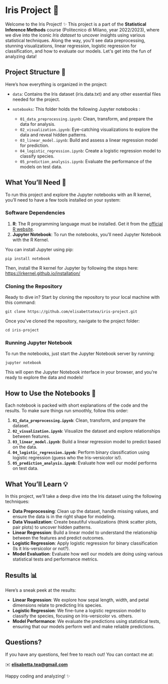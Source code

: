 # Iris Project 🌸

Welcome to the Iris Project! ✨ This project is a part of the **Statistical Inference Methods** course (Politecnico di Milano, year 2022/2023), where we dive into the iconic *Iris dataset* to uncover insights using various statistical techniques. Along the way, you'll see data preprocessing, stunning visualizations, linear regression, logistic regression for classification, and how to evaluate our models. Let's get into the fun of analyzing data!

## Project Structure 📁

Here’s how everything is organized in the project:


- `data`: Contains the Iris dataset (iris.data.txt) and any other essential files needed for the project.
- `notebooks`: This folder holds the following Jupyter notebooks :

    - `01_data_preprocessing.ipynb`: Clean, transform, and prepare the data for analysis.
    - `02_visualization.ipynb`: Eye-catching visualizations to explore the data and reveal hidden patterns.
    - `03_linear_model.ipynb`: Build and assess a linear regression model for prediction.
    - `04_logistic_regression.ipynb`: Create a logistic regression model to classify species.
    - `05_prediction_analysis.ipynb`: Evaluate the performance of the models on test data.

## What You’ll Need 🔧

To run this project and explore the Jupyter notebooks with an R kernel, you’ll need to have a few tools installed on your system:

### Software Dependencies

1. **R**: The R programming language must be installed. Get it from the [official R website](https://cran.r-project.org/mirrors.html).
2. **Jupyter Notebook**: To run the notebooks, you'll need Jupyter Notebook with the R Kernel.

You can install Jupyter using pip:

```
pip install notebook
```

Then, install the R kernel for Jupyter by following the steps here:  
https://irkernel.github.io/installation/

### Cloning the Repository

Ready to dive in? Start by cloning the repository to your local machine with this command:

```
git clone https://github.com/elisabettatea/iris-project.git
```


Once you've cloned the repository, navigate to the project folder:

```
cd iris-project
```

### Running Jupyter Notebook

To run the notebooks, just start the Jupyter Notebook server by running:

```
jupyter notebook
```

This will open the Jupyter Notebook interface in your browser, and you're ready to explore the data and models!

## How to Use the Notebooks 📝

Each notebook is packed with short explanations of the code and the results. To make sure things run smoothly, follow this order:

1. **`01_data_preprocessing.ipynb`**: Clean, transform, and prepare the dataset.
2. **`02_visualization.ipynb`**: Visualize the dataset and explore relationships between features.
3. **`03_linear_model.ipynb`**: Build a linear regression model to predict based on the data.
4. **`04_logistic_regression.ipynb`**: Perform binary classification using logistic regression (guess who the Iris-versicolor is!).
5. **`05_prediction_analysis.ipynb`**: Evaluate how well our model performs on test data.

## What You’ll Learn 💡

In this project, we’ll take a deep dive into the Iris dataset using the following techniques:

- **Data Preprocessing**: Clean up the dataset, handle missing values, and ensure the data is in the right shape for modeling.
- **Data Visualization**: Create beautiful visualizations (think scatter plots, pair plots) to uncover hidden patterns.
- **Linear Regression**: Build a linear model to understand the relationship between the features and predict outcomes.
- **Logistic Regression**: Apply logistic regression for binary classification (Is it Iris-versicolor or not?).
- **Model Evaluation**: Evaluate how well our models are doing using various statistical tests and performance metrics.

## Results 📊

Here’s a sneak peek at the results:

- **Linear Regression**: We explore how sepal length, width, and petal dimensions relate to predicting Iris species.
- **Logistic Regression**: We fine-tune a logistic regression model to classify the species, focusing on Iris-versicolor vs. others.
- **Model Performance**: We evaluate the predictions using statistical tests, ensuring that our models perform well and make reliable predictions.

## Questions? 

If you have any questions, feel free to reach out! You can contact me at:  

✉️ **elisabetta.tea@gmail.com**

Happy coding and analyzing! ✨